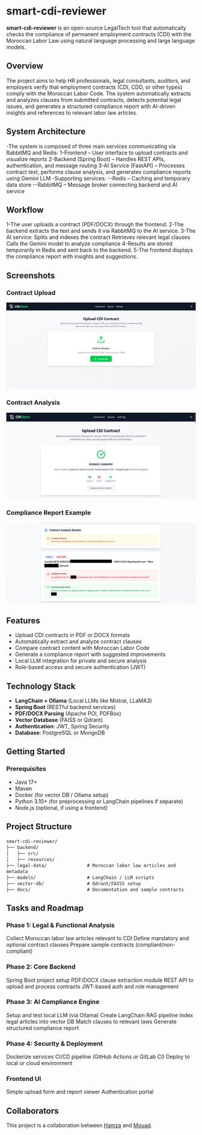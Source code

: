 # smart-cdi-reviewer

**smart-cdi-reviewer** is an open-source LegalTech tool that automatically checks the compliance of permanent employment contracts (CDI) with the Moroccan Labor Law using natural language processing and large language models.

## Overview

The project aims to help HR professionals, legal consultants, auditors, and employers verify that employment contracts (CDI, CDD, or other types) comply with the Moroccan Labor Code. The system automatically extracts and analyzes clauses from submitted contracts, detects potential legal issues, and generates a structured compliance report with AI-driven insights and references to relevant labor law articles.

## System Architecture

-The system is composed of three main services communicating via RabbitMQ and Redis:
1-Frontend – User interface to upload contracts and visualize reports
2-Backend (Spring Boot) – Handles REST APIs, authentication, and message routing
3-AI Service (FastAPI) – Processes contract text, performs clause analysis, and generates compliance reports using Gemini LLM
-Supporting services:
--Redis – Caching and temporary data store
--RabbitMQ – Message broker connecting backend and AI service

## Workflow

1-The user uploads a contract (PDF/DOCX) through the frontend.
2-The backend extracts the text and sends it via RabbitMQ to the AI service.
3-The AI service:
  Splits and indexes the contract
  Retrieves relevant legal clauses
  Calls the Gemini model to analyze compliance
4-Results are stored temporarily in Redis and sent back to the backend.
5-The frontend displays the compliance report with insights and suggestions.


## Screenshots

### Contract Upload

![Contract Upload](./images/upload.png)

### Contract Analysis

![Contract Upload](./images/image_cdi_1.png)

### Compliance Report Example

![Compliance Report](<./images/image_2(1).png>)

## Features

- Upload CDI contracts in PDF or DOCX formats
- Automatically extract and analyze contract clauses
- Compare contract content with Moroccan Labor Code
- Generate a compliance report with suggested improvements
- Local LLM integration for private and secure analysis
- Role-based access and secure authentication (JWT)

## Technology Stack

- **LangChain + Ollama** (Local LLMs like Mistral, LLaMA3)
- **Spring Boot** (RESTful backend services)
- **PDF/DOCX Parsing** (Apache POI, PDFBox)
- **Vector Database** (FAISS or Qdrant)
- **Authentication**: JWT, Spring Security
- **Database**: PostgreSQL or MongoDB



## Getting Started

### Prerequisites

- Java 17+
- Maven
- Docker (for vector DB / Ollama setup)
- Python 3.10+ (for preprocessing or LangChain pipelines if separate)
- Node.js (optional, if using a frontend)

## Project Structure

```
smart-cdi-reviewer/
├── backend/
│   ├── src/
│   ├── resources/
├── legal-data/               # Moroccan labor law articles and metadata
├── models/                   # LangChain / LLM scripts
├── vector-db/                # Qdrant/FAISS setup
├── docs/                     # Documentation and sample contracts
```

## Tasks and Roadmap

### Phase 1: Legal & Functional Analysis

Collect Moroccan labor law articles relevant to CDI
Define mandatory and optional contract clauses
Prepare sample contracts (compliant/non-compliant)

### Phase 2: Core Backend

Spring Boot project setup
PDF/DOCX clause extraction module
REST API to upload and process contracts
JWT-based auth and role management

### Phase 3: AI Compliance Engine

Setup and test local LLM (via Ollama)
Create LangChain RAG pipeline
Index legal articles into vector DB
Match clauses to relevant laws
Generate structured compliance report

### Phase 4: Security & Deployment

Dockerize services
CI/CD pipeline (GitHub Actions or GitLab CI)
Deploy to local or cloud environment

### Frontend UI

Simple upload form and report viewer
Authentication portal

## Collaborators

This project is a collaboration between [Hamza](https://github.com/Hamza-Jr) and [Mouad](https://github.com/devcom33).
